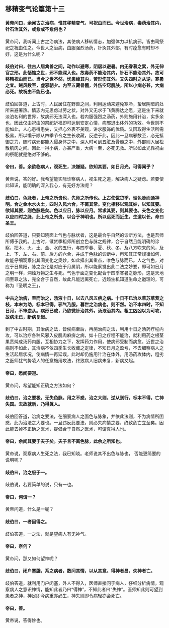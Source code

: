 ## 移精变气论篇第十三

#### 黄帝问曰，余闻古之治病，惟其移精变气，可祝由而已。今世治病，毒药治其内，针石治其外，或愈或不愈何也？

黄帝问，我听闻上古之治病法，其使病人移转情志，加强体力以抗病邪，皆由司祭祀之祝由任之。今世人之治病，由服强烈汤药，针灸其外部，有时痊愈有时却不好，这是为什么呢？

#### 歧伯对曰，往古人居禽兽之间，动作以避寒，阴居以避暑。内无眷慕之累，外无伸官之形。此恬憺之世，邪不能深入也。故毒药不能治其内，针石不能治其外，故可移精祝由而已。当今之世不然，忧患缘其内，苦形伤其外。又失四时之从逆，寒暑之宜。贼风数至，虚邪朝夕。内至五藏骨髓，外伤空窍肌肤。所以小病必甚，大病必死。故祝由不能已也。

歧伯回答道，上古时，人民居住在野兽之间，利用运动来避免寒冷，蛰居阴暗的处所来避署热。情志内无思虑过劳之状，对外又无求于飞黄腾达之愿，这是生下来就淡泊名利的世界，故病邪无法深入也。若内服强烈之汤药，外则施用针治，实多余也，因此仅由祝由的祭祀祈福即可达到安定心情，病邪退出体外的功效。今世则不能如此，人心患得患失，又担心外表不美观，讲求服饰的优质。又因取得生活所需极易，所以懒于顺从四季节令之生长收藏，反逆于此，因此一旦病邪数至，必无抵御之力，随时病邪都能入侵身体之中，深入时可到五赃及骨髓之中，外部则入居松散肌肉之间。因此一得小病，亦甚严重，大病一至，必死无救。所以如此光靠祝由的祭祀就是绝对不够的。

#### 帝曰，善。余欲临病人，观死生，决嫌疑。欲知其要，如日月光，可得闻乎？

黄帝说，答的好。我希望能实际诊察病人，视生死之道，解决病人之疑虑。若要使此知识，能明确的深入我心，有无好方法呢？

#### 歧伯曰，色脉者，上帝之所贵也，先师之所传也。上古使僦贷季，理色脉而通神明。合之金木水火土，四时入风六合，不离其常。变化相移以观其妙，以知其要。欲知其要，则色脉是矣。色以应日，脉以应月。常求其要，则其要也。夫色之变化以应四时之脉，此上帝之所贵，以合于神明也。所以远死而近生。生道以长，命曰圣王。

歧伯回答道，只要知晓面上气色与脉状者，这是最合乎自然的诊断方法，也是吾师所傅予我的。上古时，僦贷季祖师所创立色与脉之规律，合于自然且能明确的诊察，把木、火、土、金、水的五行，与四季春、夏、秋、冬，及八方吹来的风，及上、下、左、右、前、后方的六合，并成于色脉的诊断中，再知其正常规律如何，故能仔细观察出其间变化之奥妙，如此择出其重点，唯色与脉而已。人之气色，对应于日属阳，脉之变化是对应于月属阴，所以能察觉出此二法之妙要，即可如日月之明一样，洞烛万物之生与死。气色于面之变化配合于四季寒暑之脉形，这是天地间至尊之法，完全合于自然，故此凡能远离死亡，近趋生机知道生命之遒理的，可称为『圣明之王」，

#### 中古之治病，至而治之，汤液十日，以去八风五痹之病。十日不已治以草苏草荄之枝，本末为助，标本已得，邪气乃服。暮世之治病也，则不然。治不本四时，不知日月，不审逆从。病形已成，乃欲微针治其外，汤液治其内。粗工凶凶以为可攻，故病未已，新病复起。

到了中古时期，其治病之法，皆俟病至后，再施治病之法，利用十日之汤药疗程内攻，可以治疗各种风邪入皮肌肉麻痹之病，如十日之疗程不能治，就利用药之根茎果贲炖成汤药内服，互相协力之下，发挥药力作用，使病邪受制而病愈。近世之治病则不如此，其治病不依四季生长收藏之定律，不知日月之盈亏，不去细察病人之生活起居状况，使病情一再延误，此时却仍施用针治在体外，用汤药攻体内，粗劣之医师犹气势凌人的任意施用攻法，终致病人旧病未复，新病又起。

#### 帝曰，愿闻要道。

黄帝问，希望能知正确之方法如何？

#### 歧伯曰，治之要极，无失色脉。用之不惑，治之大则。逆从到行，标本不得，亡神失国。去故就新，乃得眞人。

岐伯回答道，治病之要法，在细察病人之面色与脉象，并依此法则，不为病情所困惑，此为治法之大要也。一旦违反此要法，则必失病情之要，终致危亡立至矣。因此能去掉不正确之医术，提倡合于自然之医术，可谓真得人也。

#### 帝曰，余闻其要于夫子矣。夫子言不离色脉，此余之所知也。

黄帝说，观察病人生死之法，我已知晓。老师说其不出色与脉也， 否能更简要的说明呢？

#### 歧伯曰，治之极于一。

歧伯说，若要简单的说，只有一也。

#### 帝曰，何谓一？

黄帝问道，什么是一呢？

#### 歧伯曰，一者因得之。

歧伯答道，一之法，就是望病人有无神气。

#### 帝曰，奈何？

黄帝问，那又如何望神呢？

#### 歧伯曰，闭户塞牖，系之病者，数问其情，以从其意。得神者昌，失神者亡。

歧伯答道，就利用门户闭塞，外人不得入，医师直接问于病人，仔细分析病情，观察病人之意识神情，能知此者乃曰“得神”，不知此者曰“失神”。医师知此则可望到患者之神，神足即今病重亦必生，神失则即令病轻亦会死亡。

#### 帝曰，善。

黄帝说，答得妙也。